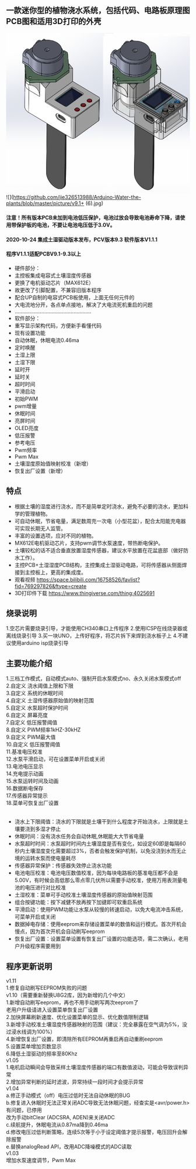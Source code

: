 ## 一款迷你型的植物浇水系统，包括代码、电路板原理图PCB图和适用3D打印的外壳
![](https://github.com/jie326513988/Arduino-Water-the-plants/blob/master/picture/v9.2-001.png)
![](https://github.com/jie326513988/Arduino-Water-the-plants/blob/master/picture/v9.1+ (6).jpg)
#### 注意！所有版本PCB未加到电池低压保护，电池过放会导致电池寿命下降，请使用带保护板的电池，不要让电池电压低于3.0V。
#### 2020-10-24 集成土湿驱动版本发布，PCV版本9.3 软件版本V1.1.1
#### 程序V1.1.1适配PCBV9.1-9.3以上
*  硬件部分：
*  主控板集成电容式土壤湿度传感器
*  更换了电机驱动芯片（MAX612E）
*  故更改了引脚配置，不兼容旧版本程序
*  配合UP自制的电容式PCB板使用，上面无任何元件的
*  大电流地分开，各点单点接地，解决了大电流死机重启的问题
*  ....................................................
*  软件部分：
*  重写显示架构代码，方便新手看懂代码
*  现有设置功能
*  自动休眠，休眠电流0.46ma
*  定时唤醒
*  土湿上限
*  土湿下限
*  延时开
*  延时关
*  超时时间
*  平滑启动
*  初始PWM
*  pwm增量
*  休眠时间
*  亮屏时间
*  OLED亮度
*  低压报警
*  参考电压
*  Pwm频率
*  Pwm Max
*  土壤湿度原始值映射校准（新增）
*  恢复出厂设置（新增）

## 特点
* 根据土壤的湿度进行浇水，而不是简单定时浇水，避免不必要的浇水，更加科学的管理植物。
* 可自动休眠，节省电量，满足数周充一次电（小型花盆），配合太阳能充电器可实现长期无人监管。
* 丰富的设置选项，应对不同的植物。
* MX612E电机驱动芯片，支持pwm调节水泵速度，带热断电保护。
* 土壤较松的话不适合垂直放置湿度传感器，建议水平放置在花盆底部（做好防水工作）。
* 主控PCB+土湿湿度PCB结构，主控集成土湿驱动电路，可将传感器从侧面焊接到主控板上，更高的集成度。
* 观看视频 https://space.bilibili.com/16758526/favlist?fid=769297826&ftype=create
* 3D打印件下载 https://www.thingiverse.com/thing:4025691
## 烧录说明
1.空芯片需要烧录引导，才能使用CH340串口上传程序
2.使用ICSP在线烧录器或离线烧录引导
3.买一块UNO，上传好程序，将芯片拆下来焊到浇水板子上
4.不建议使用arduino isp烧录引导

## 主要功能介绍<br>
1.三档工作模式，自动模式auto、强制开启水泵模式no、永久关闭水泵模式off<br>
2.自定义 浇水阈值上限和下限<br>
3.自定义 系统的休眠时间<br>
4.自定义 土湿传感器原始值的映射范围<br>
5.自定义 水泵超时保护时间<br>
6.自定义 屏幕亮度<br>
7.自定义 低压报警阈值<br>
8.自定义 PWM频率1kHZ-30kHZ<br>
9.自定义 PWM最大值<br>
10.自定义 低压报警阈值<br>
11.基准电压校准<br>
12.水泵平滑启动，可在设置菜单开启或关闭<br>
13.电池电压显示<br>
14.充电提示动画<br>
15.水泵运转时间及动画<br>
16.数据断电保存<br>
17.传感器异常提示<br>
18.菜单可恢复出厂设置<br><br>

* 浇水上下限阈值：浇水的下限就是土壤干到什么程度才开始浇水，上限就是土壤要浇到多湿才停止
* 休眠时间：没有浇水任务会自动休眠,休眠能大大节省电量
* 水泵超时时间：水泵超时时间内土壤湿度是否有变化，如设定60即是每隔60秒内土壤湿度变化需要超过3%，否者会触发保护机制，以免没浇到水而无止境的运转水泵而使电量耗尽
* 传感器异常保护：传感器失效停止浇水功能
* 电池电压校准：电池电压数值校准，因为每块电路板的基准电压都不会是5.00V，有时候会高低那么零点零几伏所以需要手动校准，使用万用表测量电池的电压进行对比校准
* 土湿校准：菜单可手动校准土壤湿度传感器的原始值映射范围
* 组合按键功能：按下减健不放再按下加键即可软重启系统
* 平滑启动：使用PWM功能让水泵从较慢的转速启动，以免大电流冲击系统，可菜单开启或关闭
* 数据掉电存储：使用eeprom来存储设置菜单的数值和运行模式。首次开机会慢点，因为首次开机会自动刷写eeprom
* 恢复出厂设置：设置菜单设置有恢复出厂设置的功能选项，需二次确认，老用户升级程序需要用到
## 程序更新说明<br>
  v1.11<br>
   1.修复自动刷写EEPROM失败的问题<br>
  v1.10（需要重新替换U8G2库，因为新增的几个中文）<br>
   1.新增自动刷写eeprom，再也不用手动刷写两次eeprom了<br>
     老用户升级请进入设置菜单恢复出厂设置<br>
   2.加快屏幕刷新速度、优化设置菜单的显示、优化数值限制逻辑<br>
   3.新增手动校准土壤湿度传感器映射的范围（建议：完全暴露在空气调为5%，没过浸水线调为100%）<br>
   4.新增恢复出厂设置，即清除所有EEPROM再重启再自动重刷eeprom<br>
   5.设置菜单增加页数显示<br>
   6.降低土湿驱动的频率至80Khz<br>
  v1.05<br>
   1.电机启动瞬间会导致采样土壤湿度传感器的端口有数值波动，可能会导致误判异常<br>
   2.增加异常判断的延时滤波，异常持续一段时间才会提示异常<br>
  v1.04<br>
   a.修正手动模式（off）电压过低时无法自动休眠的BUG<br>
   b.修复进入休眠时无法正常关闭ADC导致无法休眠问题，经查实是<avr/power.h>有问题，已停用<br>
     改为手动bitClear (ADCSRA, ADEN)来关闭ADC<br>
   c.续航提升，休眠电流从0.87ma降到0.46ma<br>
   d.修改电压过低判断策略，连续5次等于小于设定阈值才提示报警，电压回升会解除报警<br>
   e.替换analogRead API，改用ADC降噪模式的ADC读取<br>
  v1.03<br>
   增加水泵速度调节，Pwm Max<br>
